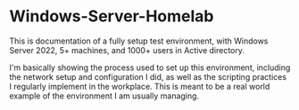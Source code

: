 # Windows-Server-Homelab
This is documentation of a fully setup test environment, with Windows Server 2022, 5+ machines, and 1000+ users in Active directory.


I'm basically showing the process used to set up this environment, including the network setup and configuration I did, as well as the scripting practices I regularly implement in the workplace.
This is meant to be a real world example of the environment I am usually managing.

